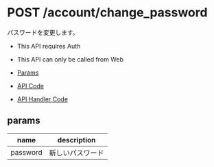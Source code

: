 # POST /account/change_password

パスワードを変更します。

- This API requires Auth
- This API can only be called from Web

- [Params](#params)
- [API Code](/src/endpoints/account/change_password.js)
- [API Handler Code](/src/handlers/web/account/change_password.js)

## params

name|description
---|---
password|新しいパスワード
